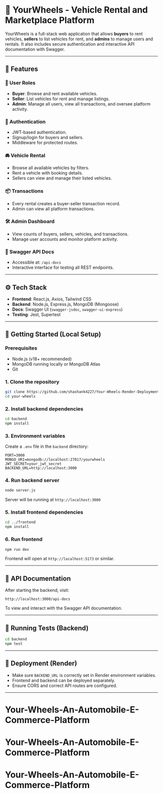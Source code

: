
# 🚗 YourWheels - Vehicle Rental and Marketplace Platform

YourWheels is a full-stack web application that allows **buyers** to rent vehicles, **sellers** to list vehicles for rent, and **admins** to manage users and rentals. It also includes secure authentication and interactive API documentation with Swagger.

---

## 🌟 Features

### 👥 User Roles
- **Buyer**: Browse and rent available vehicles.
- **Seller**: List vehicles for rent and manage listings.
- **Admin**: Manage all users, view all transactions, and oversee platform activity.

### 🔐 Authentication
- JWT-based authentication.
- Signup/login for buyers and sellers.
- Middleware for protected routes.

### 🚘 Vehicle Rental
- Browse all available vehicles by filters.
- Rent a vehicle with booking details.
- Sellers can view and manage their listed vehicles.

### 📦 Transactions
- Every rental creates a buyer-seller transaction record.
- Admin can view all platform transactions.

### 🛠 Admin Dashboard
- View counts of buyers, sellers, vehicles, and transactions.
- Manage user accounts and monitor platform activity.

### 📄 Swagger API Docs
- Accessible at: `/api-docs`
- Interactive interface for testing all REST endpoints.

---

## ⚙️ Tech Stack

- **Frontend**: React.js, Axios, Tailwind CSS
- **Backend**: Node.js, Express.js, MongoDB (Mongoose)
- **Docs**: Swagger UI (`swagger-jsdoc`, `swagger-ui-express`)
- **Testing**: Jest, Supertest

---

## 🚀 Getting Started (Local Setup)

### Prerequisites
- Node.js (v18+ recommended)
- MongoDB running locally or MongoDB Atlas
- Git

### 1. Clone the repository
```bash
git clone https://github.com/shashank4227/Your-Wheels-Render-Deployment.git
cd your-wheels
```

### 2. Install backend dependencies
```bash
cd backend
npm install
```

### 3. Environment variables
Create a `.env` file in the `backend` directory:

```env
PORT=3000
MONGO_URI=mongodb://localhost:27017/yourwheels
JWT_SECRET=your_jwt_secret
BACKEND_URL=http://localhost:3000
```

### 4. Run backend server
```bash
node server.js
```
Server will be running at `http://localhost:3000`

### 5. Install frontend dependencies
```bash
cd ../frontend
npm install
```

### 6. Run frontend
```bash
npm run dev
```
Frontend will open at `http://localhost:5173` or similar.

---

## 📘 API Documentation

After starting the backend, visit:

```
http://localhost:3000/api-docs
```

To view and interact with the Swagger API documentation.

---

## 🧪 Running Tests (Backend)
```bash
cd backend
npm test
```

---

## 🏁 Deployment (Render)
- Make sure `BACKEND_URL` is correctly set in Render environment variables.
- Frontend and backend can be deployed separately.
- Ensure CORS and correct API routes are configured.

---

# Your-Wheels-An-Automobile-E-Commerce-Platform
# Your-Wheels-An-Automobile-E-Commerce-Platform
# Your-Wheels-An-Automobile-E-Commerce-Platform

